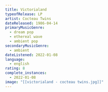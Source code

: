 ```yaml
---
title: Victorialand
typeofRelease: LP
artist: Cocteau Twins
dateReleased: 1986-04-14
primaryMusicGenre:
  - dream pop
  - ethereal wave
  - ambient pop
secondaryMusicGenre:
  - ambient
dateListened: 2022-01-08
language:
  - english
rating: 8
complete_instances:
  - 2022-01-08
image: "[[victorialand - cocteau twins.jpg]]"
---
```

